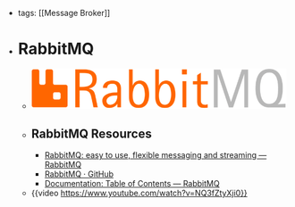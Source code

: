 - tags: [[Message Broker]]
- # RabbitMQ
	- ![rabbitmq.png](../assets/rabbitmq_1707972775988_0.png)
	- ## RabbitMQ Resources
		- [RabbitMQ: easy to use, flexible messaging and streaming — RabbitMQ](https://www.rabbitmq.com/)
		- [RabbitMQ · GitHub](https://github.com/rabbitmq)
		- [Documentation: Table of Contents — RabbitMQ](https://www.rabbitmq.com/documentation.html)
	- {{video https://www.youtube.com/watch?v=NQ3fZtyXji0}}